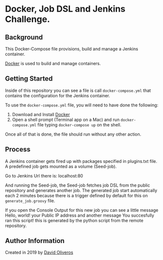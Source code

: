 # Docker, Job DSL and Jenkins Challenge.
## Background

This Docker-Compose file provisions, build and manage a Jenkins container.

[Docker](https://www.docker.com/) is used to build and manage containers.

## Getting Started

Inside of this repository you can see a file is call `docker-compose.yml` that contains the configuration for the Jenkins container.

To use the `docker-compose.yml` file, you will need to have done the following:

  1. Download and Install [Docker](https://www.docker.com/)
  2. Open a shell prompt (Terminal app on a Mac) and run `docker-compose.yml` file typing `docker-compose up` on the shell.

  Once all of that is done, the file should run without any other action.

  ## Process

  A Jenkins container gets fired up with packages specified in plugins.txt file. A predefined job gets mounted as a volume (Seed-job).

  Go to Jenkins Url there is: localhost:80

  And running the Seed-job, the Seed-job fetches job DSL from the public repository and generates another job. The generated job start automatically each 2 minutes because there is a trigger defined by default for this on `generate_job.groovy` file.

  If you open the Console Output for this new job you can see a little message Hello, world! your Public IP address and another message You succesfully ran this script! this is generated by the python script from the remote repository.

  ## Author Information

  Created in 2019 by [David Oliveros](https://github.com/Daopz/)

